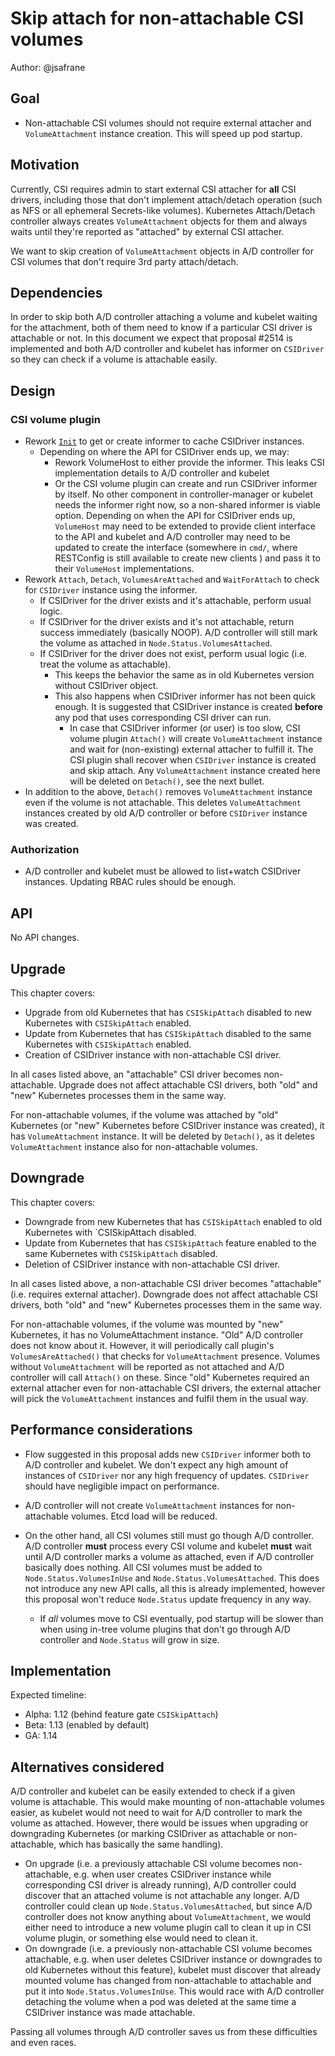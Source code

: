 # Skip attach for non-attachable CSI volumes

Author: @jsafrane

## Goal
* Non-attachable CSI volumes should not require external attacher and `VolumeAttachment` instance creation. This will speed up pod startup.

## Motivation
Currently, CSI requires admin to start external CSI attacher for **all** CSI drivers, including those that don't implement attach/detach operation (such as NFS or all ephemeral Secrets-like volumes). Kubernetes Attach/Detach controller always creates `VolumeAttachment` objects for them and always waits until they're reported as "attached" by external CSI attacher.

We want to skip creation of `VolumeAttachment` objects in A/D controller for CSI volumes that don't require 3rd party attach/detach.

## Dependencies
In order to skip both A/D controller attaching a volume and kubelet waiting for the attachment, both of them need to know if a particular CSI driver is attachable or not. In this document we expect that proposal #2514 is implemented and both A/D controller and kubelet has informer on `CSIDriver` so they can check if a volume is attachable easily.

## Design
### CSI volume plugin
* Rework [`Init`](https://github.com/kubernetes/kubernetes/blob/43f805b7bdda7a5b491d34611f85c249a63d7f97/pkg/volume/csi/csi_plugin.go#L58) to get or create informer to cache CSIDriver instances.
  * Depending on where the API for CSIDriver ends up, we may:
    * Rework VolumeHost to either provide the informer. This leaks CSI implementation details to A/D controller and kubelet
    * Or the CSI volume plugin can create and run CSIDriver informer by itself. No other component in controller-manager or kubelet needs the informer right now, so a non-shared informer is viable option. Depending on when the API for CSIDriver ends up, `VolumeHost` may need to be extended to provide client interface to the API and kubelet and A/D controller may need to be updated to create the interface (somewhere in `cmd/`, where RESTConfig is still available to create new clients ) and pass it to their `VolumeHost` implementations.
* Rework `Attach`, `Detach`, `VolumesAreAttached` and `WaitForAttach` to check for `CSIDriver` instance using the informer.
	* If CSIDriver for the driver exists and it's attachable, perform usual logic.
	* If CSIDriver for the driver exists and it's not attachable, return success immediately (basically NOOP). A/D controller will still mark the volume as attached in `Node.Status.VolumesAttached`.
	* If CSIDriver for the driver does not exist, perform usual logic (i.e. treat the volume as attachable).
	  * This keeps the behavior the same as in old Kubernetes version without CSIDriver object.
	  * This also happens when CSIDriver informer has not been quick enough. It is suggested that CSIDriver instance is created **before** any pod that uses corresponding CSI driver can run.
	    * In case that CSIDriver informer (or user) is too slow, CSI volume plugin `Attach()` will create `VolumeAttachment` instance and wait for (non-existing) external attacher to fulfill it. The CSI plugin shall recover when `CSIDriver` instance is created and skip attach. Any `VolumeAttachment` instance created here will be deleted on `Detach()`, see the next bullet.
* In addition to the above, `Detach()` removes `VolumeAttachment` instance even if the volume is not attachable. This deletes `VolumeAttachment` instances created by old A/D controller or before `CSIDriver` instance was created.


### Authorization
* A/D controller and kubelet must be allowed to list+watch CSIDriver instances. Updating RBAC rules should be enough.

## API
No API changes.

## Upgrade
This chapter covers:
* Upgrade from old Kubernetes that has `CSISkipAttach` disabled to new Kubernetes with `CSISkipAttach` enabled.
* Update from Kubernetes that has `CSISkipAttach` disabled to the same Kubernetes with `CSISkipAttach` enabled.
* Creation of CSIDriver instance with non-attachable CSI driver.

In all cases listed above, an "attachable" CSI driver becomes non-attachable. Upgrade does not affect attachable CSI drivers, both "old" and "new" Kubernetes processes them in the same way.

For non-attachable volumes, if the volume was attached by "old" Kubernetes (or "new" Kubernetes before CSIDriver instance was created), it has `VolumeAttachment` instance. It will be deleted by `Detach()`, as it deletes `VolumeAttachment` instance also for non-attachable volumes.

## Downgrade
This chapter covers:
* Downgrade from new Kubernetes that has `CSISkipAttach` enabled to old Kubernetes with `CSISkipAttach disabled.
* Update from Kubernetes that has `CSISkipAttach` feature enabled to the same Kubernetes with `CSISkipAttach` disabled.
* Deletion of CSIDriver instance with non-attachable CSI driver.

In all cases listed above, a non-attachable CSI driver becomes "attachable" (i.e. requires external attacher).  Downgrade does not affect attachable CSI drivers, both "old" and "new" Kubernetes processes them in the same way.

For non-attachable volumes, if the volume was mounted by "new" Kubernetes, it has no VolumeAttachment instance. "Old" A/D controller does not know about it. However, it will periodically call plugin's `VolumesAreAttached()` that checks for `VolumeAttachment` presence. Volumes without `VolumeAttachment` will be reported as not attached and A/D controller will call `Attach()` on these. Since "old" Kubernetes required an external attacher even for non-attachable CSI drivers, the external attacher will pick the `VolumeAttachment` instances and fulfil them in the usual way.


## Performance considerations

* Flow suggested in this proposal adds new `CSIDriver` informer both to A/D controller and kubelet. We don't expect any high amount of instances of `CSIDriver` nor any high frequency of updates. `CSIDriver` should have negligible impact on performance.

* A/D controller will not create `VolumeAttachment` instances for non-attachable volumes. Etcd load will be reduced.

* On the other hand, all CSI volumes still must go though A/D controller. A/D controller **must** process every CSI volume and kubelet **must** wait until A/D controller marks a volume as attached, even if A/D controller basically does nothing. All CSI volumes must be added to `Node.Status.VolumesInUse` and `Node.Status.VolumesAttached`. This does not introduce any new API calls, all this is already implemented, however this proposal won't reduce `Node.Status` update frequency in any way.
  * If *all* volumes move to CSI eventually, pod startup will be slower than when using in-tree volume plugins that don't go through A/D controller and `Node.Status` will grow in size.

## Implementation

Expected timeline:
* Alpha: 1.12 (behind feature gate `CSISkipAttach`)
* Beta: 1.13 (enabled by default)
* GA: 1.14

## Alternatives considered
A/D controller and kubelet can be easily extended to check if a given volume is attachable. This would make mounting of non-attachable volumes easier, as kubelet would not need to wait for A/D controller to mark the volume as attached. However, there would be issues when upgrading or downgrading Kubernetes (or marking CSIDriver as attachable or non-attachable, which has basically the same handling).
* On upgrade (i.e. a previously attachable CSI volume becomes non-attachable, e.g. when user creates CSIDriver instance while corresponding CSI driver is already running), A/D controller could discover that an attached volume is not attachable any longer. A/D controller could clean up `Node.Status.VolumesAttached`, but since A/D controller does not know anything about `VolumeAttachment`, we would either need to introduce a new volume plugin call to clean it up in CSI volume plugin, or something else would need to clean it.
* On downgrade (i.e. a previously non-attachable CSI volume becomes attachable, e.g. when user deletes CSIDriver instance or downgrades to old Kubernetes without this feature), kubelet must discover that already mounted volume has changed from non-attachable to attachable and put it into `Node.Status.VolumesInUse`. This would race with A/D controller detaching the volume when a pod was deleted at the same time a CSIDriver instance was made attachable.

Passing all volumes through A/D controller saves us from these difficulties and even races.
